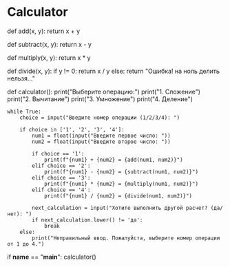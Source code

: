 # Calculator
def add(x, y):
    return x + y

def subtract(x, y):
    return x - y

def multiply(x, y):
    return x * y

def divide(x, y):
    if y != 0:
        return x / y
    else:
        return "Ошибка! на ноль делить нельзя..."

def calculator():
    print("Выберите операцию:")
    print("1. Сложение")
    print("2. Вычитание")
    print("3. Умножение")
    print("4. Деление")

    while True:
        choice = input("Введите номер операции (1/2/3/4): ")

        if choice in ['1', '2', '3', '4']:
            num1 = float(input("Введите первое число: "))
            num2 = float(input("Введите второе число: "))

            if choice == '1':
                print(f"{num1} + {num2} = {add(num1, num2)}")
            elif choice == '2':
                print(f"{num1} - {num2} = {subtract(num1, num2)}")
            elif choice == '3':
                print(f"{num1} * {num2} = {multiply(num1, num2)}")
            elif choice == '4':
                print(f"{num1} / {num2} = {divide(num1, num2)}")

            next_calculation = input("Хотите выполнить другой расчет? (да/нет): ")
            if next_calculation.lower() != 'да':
                break
        else:
            print("Неправильный ввод. Пожалуйста, выберите номер операции от 1 до 4.")

if __name__ == "__main__":
    calculator()
